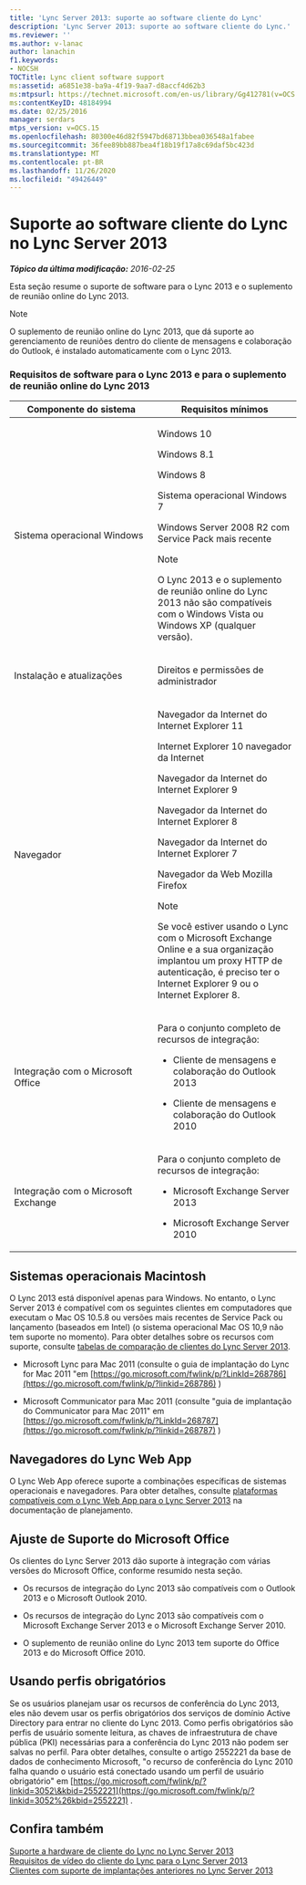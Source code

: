 ```yaml
---
title: 'Lync Server 2013: suporte ao software cliente do Lync'
description: 'Lync Server 2013: suporte ao software cliente do Lync.'
ms.reviewer: ''
ms.author: v-lanac
author: lanachin
f1.keywords:
- NOCSH
TOCTitle: Lync client software support
ms:assetid: a6851e38-ba9a-4f19-9aa7-d8accf4d62b3
ms:mtpsurl: https://technet.microsoft.com/en-us/library/Gg412781(v=OCS.15)
ms:contentKeyID: 48184994
ms.date: 02/25/2016
manager: serdars
mtps_version: v=OCS.15
ms.openlocfilehash: 80300e46d82f5947bd68713bbea036548a1fabee
ms.sourcegitcommit: 36fee89bb887bea4f18b19f17a8c69daf5bc423d
ms.translationtype: MT
ms.contentlocale: pt-BR
ms.lasthandoff: 11/26/2020
ms.locfileid: "49426449"
---
```

# <a name="lync-client-software-support-in-lync-server-2013"></a>Suporte ao software cliente do Lync no Lync Server 2013

<div data-xmlns="http://www.w3.org/1999/xhtml">

<div class="topic" data-xmlns="http://www.w3.org/1999/xhtml" data-msxsl="urn:schemas-microsoft-com:xslt" data-cs="https://msdn.microsoft.com/">

<div data-asp="https://msdn2.microsoft.com/asp">



</div>

<div id="mainSection">

<div id="mainBody">

<span> </span>

_**Tópico da última modificação:** 2016-02-25_

Esta seção resume o suporte de software para o Lync 2013 e o suplemento de reunião online do Lync 2013.

<div>


> [!NOTE]  
> O suplemento de reunião online do Lync 2013, que dá suporte ao gerenciamento de reuniões dentro do cliente de mensagens e colaboração do Outlook, é instalado automaticamente com o Lync 2013.



</div>

### <a name="software-requirements-for-lync-2013-and-the-online-meeting-add-in-for-lync-2013"></a>Requisitos de software para o Lync 2013 e para o suplemento de reunião online do Lync 2013

<table>
<colgroup>
<col style="width: 50%" />
<col style="width: 50%" />
</colgroup>
<thead>
<tr class="header">
<th>Componente do sistema</th>
<th>Requisitos mínimos</th>
</tr>
</thead>
<tbody>
<tr class="odd">
<td><p>Sistema operacional Windows</p></td>
<td><p>Windows 10</p>
<p>Windows 8.1</p>
<p>Windows 8</p>
<p>Sistema operacional Windows 7</p>
<p>Windows Server 2008 R2 com Service Pack mais recente</p>
<div>

> [!NOTE]  
> O Lync 2013 e o suplemento de reunião online do Lync 2013 não são compatíveis com o Windows Vista ou Windows XP (qualquer versão).


</div></td>
</tr>
<tr class="even">
<td><p>Instalação e atualizações</p></td>
<td><p>Direitos e permissões de administrador</p></td>
</tr>
<tr class="odd">
<td><p>Navegador</p></td>
<td><p>Navegador da Internet do Internet Explorer 11</p>
<p>Internet Explorer 10 navegador da Internet</p>
<p>Navegador da Internet do Internet Explorer 9</p>
<p>Navegador da Internet do Internet Explorer 8</p>
<p>Navegador da Internet do Internet Explorer 7</p>
<p>Navegador da Web Mozilla Firefox</p>
<div>

> [!NOTE]  
> Se você estiver usando o Lync com o Microsoft Exchange Online e a sua organização implantou um proxy HTTP de autenticação, é preciso ter o Internet Explorer 9 ou o Internet Explorer 8.


</div></td>
</tr>
<tr class="even">
<td><p>Integração com o Microsoft Office</p></td>
<td><p>Para o conjunto completo de recursos de integração:</p>
<ul>
<li><p>Cliente de mensagens e colaboração do Outlook 2013</p></li>
<li><p>Cliente de mensagens e colaboração do Outlook 2010</p></li>
</ul></td>
</tr>
<tr class="odd">
<td><p>Integração com o Microsoft Exchange</p></td>
<td><p>Para o conjunto completo de recursos de integração:</p>
<ul>
<li><p>Microsoft Exchange Server 2013</p></li>
<li><p>Microsoft Exchange Server 2010</p></li>
</ul></td>
</tr>
</tbody>
</table>


<div>

## <a name="macintosh-operating-systems"></a>Sistemas operacionais Macintosh

O Lync 2013 está disponível apenas para Windows. No entanto, o Lync Server 2013 é compatível com os seguintes clientes em computadores que executam o Mac OS 10.5.8 ou versões mais recentes de Service Pack ou lançamento (baseados em Intel) (o sistema operacional Mac OS 10,9 não tem suporte no momento). Para obter detalhes sobre os recursos com suporte, consulte [tabelas de comparação de clientes do Lync Server 2013](lync-server-2013-desktop-client-comparison-tables.md).

  - Microsoft Lync para Mac 2011 (consulte o guia de implantação do Lync for Mac 2011 "em [https://go.microsoft.com/fwlink/p/?LinkId=268786](https://go.microsoft.com/fwlink/p/?linkid=268786) )

  - Microsoft Communicator para Mac 2011 (consulte "guia de implantação do Communicator para Mac 2011" em [https://go.microsoft.com/fwlink/p/?LinkId=268787](https://go.microsoft.com/fwlink/p/?linkid=268787) )

</div>

<div>

## <a name="lync-web-app-browsers"></a>Navegadores do Lync Web App

O Lync Web App oferece suporte a combinações específicas de sistemas operacionais e navegadores. Para obter detalhes, consulte [plataformas compatíveis com o Lync Web App para o Lync Server 2013](lync-server-2013-lync-web-app-supported-platforms.md) na documentação de planejamento.

</div>

<div>

## <a name="microsoft-office-supportability"></a>Ajuste de Suporte do Microsoft Office

Os clientes do Lync Server 2013 dão suporte à integração com várias versões do Microsoft Office, conforme resumido nesta seção.

  - Os recursos de integração do Lync 2013 são compatíveis com o Outlook 2013 e o Microsoft Outlook 2010.

  - Os recursos de integração do Lync 2013 são compatíveis com o Microsoft Exchange Server 2013 e o Microsoft Exchange Server 2010.

  - O suplemento de reunião online do Lync 2013 tem suporte do Office 2013 e do Microsoft Office 2010.

</div>

<div>

## <a name="using-mandatory-profiles"></a>Usando perfis obrigatórios

Se os usuários planejam usar os recursos de conferência do Lync 2013, eles não devem usar os perfis obrigatórios dos serviços de domínio Active Directory para entrar no cliente do Lync 2013. Como perfis obrigatórios são perfis de usuário somente leitura, as chaves de infraestrutura de chave pública (PKI) necessárias para a conferência do Lync 2013 não podem ser salvas no perfil. Para obter detalhes, consulte o artigo 2552221 da base de dados de conhecimento Microsoft, "o recurso de conferência do Lync 2010 falha quando o usuário está conectado usando um perfil de usuário obrigatório" em [https://go.microsoft.com/fwlink/p/?linkid=3052\&kbid=2552221](https://go.microsoft.com/fwlink/p/?linkid=3052%26kbid=2552221) .

</div>

<div>

## <a name="see-also"></a>Confira também


[Suporte a hardware de cliente do Lync no Lync Server 2013](lync-server-2013-lync-client-hardware-support.md)  
[Requisitos de vídeo do cliente do Lync para o Lync Server 2013](lync-server-2013-lync-client-video-requirements.md)  
[Clientes com suporte de implantações anteriores no Lync Server 2013](lync-server-2013-supported-clients-from-previous-deployments.md)  
  

</div>

</div>

<span> </span>

</div>

</div>

</div>

